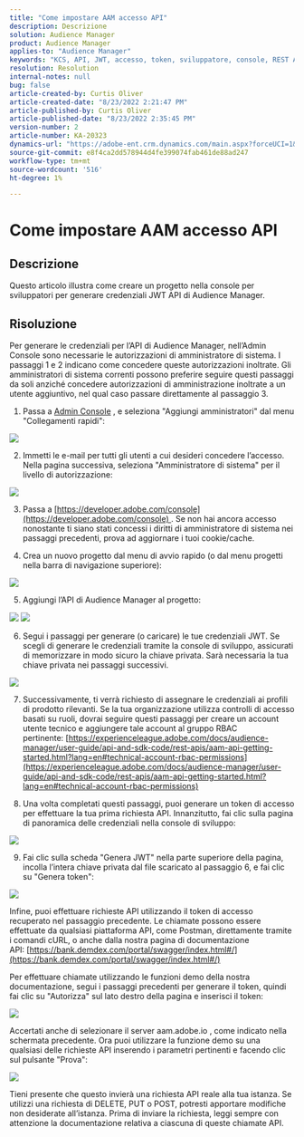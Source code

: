 ```yaml
---
title: "Come impostare AAM accesso API"
description: Descrizione
solution: Audience Manager
product: Audience Manager
applies-to: "Audience Manager"
keywords: "KCS, API, JWT, accesso, token, sviluppatore, console, REST API, REST"
resolution: Resolution
internal-notes: null
bug: false
article-created-by: Curtis Oliver
article-created-date: "8/23/2022 2:21:47 PM"
article-published-by: Curtis Oliver
article-published-date: "8/23/2022 2:35:45 PM"
version-number: 2
article-number: KA-20323
dynamics-url: "https://adobe-ent.crm.dynamics.com/main.aspx?forceUCI=1&pagetype=entityrecord&etn=knowledgearticle&id=494ec7ea-ee22-ed11-b83e-0022480868ff"
source-git-commit: e8f4ca2dd578944d4fe399074fab461de88ad247
workflow-type: tm+mt
source-wordcount: '516'
ht-degree: 1%

---
```


# Come impostare AAM accesso API

## Descrizione


Questo articolo illustra come creare un progetto nella console per sviluppatori per generare credenziali JWT API di Audience Manager.


## Risoluzione


Per generare le credenziali per l’API di Audience Manager, nell’Admin Console sono necessarie le autorizzazioni di amministratore di sistema. I passaggi 1 e 2 indicano come concedere queste autorizzazioni inoltrate. Gli amministratori di sistema correnti possono preferire seguire questi passaggi da soli anziché concedere autorizzazioni di amministrazione inoltrate a un utente aggiuntivo, nel qual caso passare direttamente al passaggio 3.

1) Passa a [Admin Console](https://adminconsole.adobe.com/) , e seleziona &quot;Aggiungi amministratori&quot; dal menu &quot;Collegamenti rapidi&quot;:

![](assets/27c759f0-4418-ed11-b83e-0022480868ff.png)

2) Immetti le e-mail per tutti gli utenti a cui desideri concedere l’accesso. Nella pagina successiva, seleziona &quot;Amministratore di sistema&quot; per il livello di autorizzazione:

![](assets/4eaf764b-4518-ed11-b83e-0022480868ff.png)

3) Passa a [https://developer.adobe.com/console](https://developer.adobe.com/console) . Se non hai ancora accesso nonostante ti siano stati concessi i diritti di amministratore di sistema nei passaggi precedenti, prova ad aggiornare i tuoi cookie/cache.

4) Crea un nuovo progetto dal menu di avvio rapido (o dal menu progetti nella barra di navigazione superiore):

![](assets/363a9d79-1418-ed11-b83e-0022480868ff.png)

5) Aggiungi l’API di Audience Manager al progetto:

![](assets/a06e1ebd-1418-ed11-b83e-0022480868ff.png)
![](assets/26768505-1518-ed11-b83e-0022480868ff.png)

6) Segui i passaggi per generare (o caricare) le tue credenziali JWT. Se scegli di generare le credenziali tramite la console di sviluppo, assicurati di memorizzare in modo sicuro la chiave privata. Sarà necessaria la tua chiave privata nei passaggi successivi. 

![](assets/d7e73a64-1518-ed11-b83e-0022480868ff.png)

7) Successivamente, ti verrà richiesto di assegnare le credenziali ai profili di prodotto rilevanti. Se la tua organizzazione utilizza controlli di accesso basati su ruoli, dovrai seguire questi passaggi per creare un account utente tecnico e aggiungere tale account al gruppo RBAC pertinente: [https://experienceleague.adobe.com/docs/audience-manager/user-guide/api-and-sdk-code/rest-apis/aam-api-getting-started.html?lang=en#technical-account-rbac-permissions](https://experienceleague.adobe.com/docs/audience-manager/user-guide/api-and-sdk-code/rest-apis/aam-api-getting-started.html?lang=en#technical-account-rbac-permissions)

8) Una volta completati questi passaggi, puoi generare un token di accesso per effettuare la tua prima richiesta API. Innanzitutto, fai clic sulla pagina di panoramica delle credenziali nella console di sviluppo:

![](assets/f9ef434b-ef22-ed11-b83e-0022480868ff.png)

9) Fai clic sulla scheda &quot;Genera JWT&quot; nella parte superiore della pagina, incolla l’intera chiave privata dal file scaricato al passaggio 6, e fai clic su &quot;Genera token&quot;:

![](assets/54d65c8d-ef22-ed11-b83e-0022480868ff.png)

Infine, puoi effettuare richieste API utilizzando il token di accesso recuperato nel passaggio precedente. Le chiamate possono essere effettuate da qualsiasi piattaforma API, come Postman, direttamente tramite i comandi cURL, o anche dalla nostra pagina di documentazione API: [https://bank.demdex.com/portal/swagger/index.html#/](https://bank.demdex.com/portal/swagger/index.html#/)

Per effettuare chiamate utilizzando le funzioni demo della nostra documentazione, segui i passaggi precedenti per generare il token, quindi fai clic su &quot;Autorizza&quot; sul lato destro della pagina e inserisci il token:

![](assets/ba540b4f-f022-ed11-b83e-0022480868ff.png)

Accertati anche di selezionare il server aam.adobe.io , come indicato nella schermata precedente. Ora puoi utilizzare la funzione demo su una qualsiasi delle richieste API inserendo i parametri pertinenti e facendo clic sul pulsante &quot;Prova&quot;: 

![](assets/0ef8197f-f022-ed11-b83e-0022480868ff.png)

Tieni presente che questo invierà una richiesta API reale alla tua istanza. Se utilizzi una richiesta di DELETE, PUT o POST, potresti apportare modifiche non desiderate all’istanza. Prima di inviare la richiesta, leggi sempre con attenzione la documentazione relativa a ciascuna di queste chiamate API.


